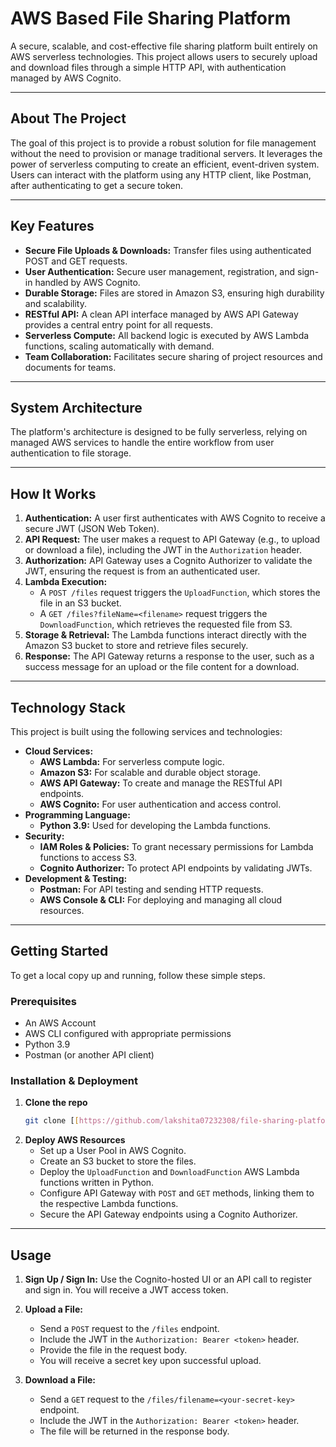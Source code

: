 # AWS Based File Sharing Platform

A secure, scalable, and cost-effective file sharing platform built entirely on AWS serverless technologies. This project allows users to securely upload and download files through a simple HTTP API, with authentication managed by AWS Cognito.

---

## About The Project

The goal of this project is to provide a robust solution for file management without the need to provision or manage traditional servers. It leverages the power of serverless computing to create an efficient, event-driven system. Users can interact with the platform using any HTTP client, like Postman, after authenticating to get a secure token.

---

## Key Features

* **Secure File Uploads & Downloads:** Transfer files using authenticated POST and GET requests.
* **User Authentication:** Secure user management, registration, and sign-in handled by AWS Cognito.
* **Durable Storage:** Files are stored in Amazon S3, ensuring high durability and scalability.
* **RESTful API:** A clean API interface managed by AWS API Gateway provides a central entry point for all requests.
* **Serverless Compute:** All backend logic is executed by AWS Lambda functions, scaling automatically with demand.
* **Team Collaboration:** Facilitates secure sharing of project resources and documents for teams.

---

## System Architecture

The platform's architecture is designed to be fully serverless, relying on managed AWS services to handle the entire workflow from user authentication to file storage.


---

## How It Works

1.  **Authentication:** A user first authenticates with AWS Cognito to receive a secure JWT (JSON Web Token).
2.  **API Request:** The user makes a request to API Gateway (e.g., to upload or download a file), including the JWT in the `Authorization` header.
3.  **Authorization:** API Gateway uses a Cognito Authorizer to validate the JWT, ensuring the request is from an authenticated user.
4.  **Lambda Execution:**
    * A `POST /files` request triggers the `UploadFunction`, which stores the file in an S3 bucket.
    * A `GET /files?fileName=<filename>` request triggers the `DownloadFunction`, which retrieves the requested file from S3.
5.  **Storage & Retrieval:** The Lambda functions interact directly with the Amazon S3 bucket to store and retrieve files securely.
6.  **Response:** The API Gateway returns a response to the user, such as a success message for an upload or the file content for a download.

---

## Technology Stack

This project is built using the following services and technologies:

* **Cloud Services:**
    * **AWS Lambda:** For serverless compute logic.
    * **Amazon S3:** For scalable and durable object storage.
    * **AWS API Gateway:** To create and manage the RESTful API endpoints.
    * **AWS Cognito:** For user authentication and access control.
* **Programming Language:**
    * **Python 3.9:** Used for developing the Lambda functions.
* **Security:**
    * **IAM Roles & Policies:** To grant necessary permissions for Lambda functions to access S3.
    * **Cognito Authorizer:** To protect API endpoints by validating JWTs.
* **Development & Testing:**
    * **Postman:** For API testing and sending HTTP requests.
    * **AWS Console & CLI:** For deploying and managing all cloud resources.

---

## Getting Started

To get a local copy up and running, follow these simple steps.

### Prerequisites

* An AWS Account
* AWS CLI configured with appropriate permissions
* Python 3.9
* Postman (or another API client)

### Installation & Deployment

1.  **Clone the repo**
    ```sh
    git clone [[https://github.com/lakshita07232308/file-sharing-platform.git](https://github.com/lakshita07232308/file-sharing-platform.git)]
    ```
2.  **Deploy AWS Resources**
    * Set up a User Pool in AWS Cognito.
    * Create an S3 bucket to store the files.
    * Deploy the `UploadFunction` and `DownloadFunction` AWS Lambda functions written in Python.
    * Configure API Gateway with `POST` and `GET` methods, linking them to the respective Lambda functions.
    * Secure the API Gateway endpoints using a Cognito Authorizer.

---

## Usage

1.  **Sign Up / Sign In:** Use the Cognito-hosted UI or an API call to register and sign in. You will receive a JWT access token.

2.  **Upload a File:**
    * Send a `POST` request to the `/files` endpoint.
    * Include the JWT in the `Authorization: Bearer <token>` header.
    * Provide the file in the request body.
    * You will receive a secret key upon successful upload.

3.  **Download a File:**
    * Send a `GET` request to the `/files/filename=<your-secret-key>` endpoint.
    * Include the JWT in the `Authorization: Bearer <token>` header.
    * The file will be returned in the response body.
